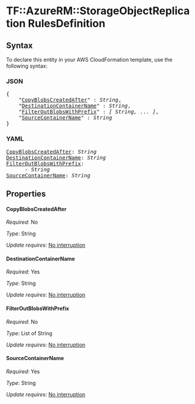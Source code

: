 # TF::AzureRM::StorageObjectReplication RulesDefinition

## Syntax

To declare this entity in your AWS CloudFormation template, use the following syntax:

### JSON

<pre>
{
    "<a href="#copyblobscreatedafter" title="CopyBlobsCreatedAfter">CopyBlobsCreatedAfter</a>" : <i>String</i>,
    "<a href="#destinationcontainername" title="DestinationContainerName">DestinationContainerName</a>" : <i>String</i>,
    "<a href="#filteroutblobswithprefix" title="FilterOutBlobsWithPrefix">FilterOutBlobsWithPrefix</a>" : <i>[ String, ... ]</i>,
    "<a href="#sourcecontainername" title="SourceContainerName">SourceContainerName</a>" : <i>String</i>
}
</pre>

### YAML

<pre>
<a href="#copyblobscreatedafter" title="CopyBlobsCreatedAfter">CopyBlobsCreatedAfter</a>: <i>String</i>
<a href="#destinationcontainername" title="DestinationContainerName">DestinationContainerName</a>: <i>String</i>
<a href="#filteroutblobswithprefix" title="FilterOutBlobsWithPrefix">FilterOutBlobsWithPrefix</a>: <i>
      - String</i>
<a href="#sourcecontainername" title="SourceContainerName">SourceContainerName</a>: <i>String</i>
</pre>

## Properties

#### CopyBlobsCreatedAfter

_Required_: No

_Type_: String

_Update requires_: [No interruption](https://docs.aws.amazon.com/AWSCloudFormation/latest/UserGuide/using-cfn-updating-stacks-update-behaviors.html#update-no-interrupt)

#### DestinationContainerName

_Required_: Yes

_Type_: String

_Update requires_: [No interruption](https://docs.aws.amazon.com/AWSCloudFormation/latest/UserGuide/using-cfn-updating-stacks-update-behaviors.html#update-no-interrupt)

#### FilterOutBlobsWithPrefix

_Required_: No

_Type_: List of String

_Update requires_: [No interruption](https://docs.aws.amazon.com/AWSCloudFormation/latest/UserGuide/using-cfn-updating-stacks-update-behaviors.html#update-no-interrupt)

#### SourceContainerName

_Required_: Yes

_Type_: String

_Update requires_: [No interruption](https://docs.aws.amazon.com/AWSCloudFormation/latest/UserGuide/using-cfn-updating-stacks-update-behaviors.html#update-no-interrupt)

